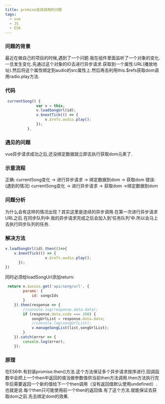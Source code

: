 ```yaml
---
title: promise连续调用的问题
tags:
  - vue
  - JS
  - ES6
---
```


### 问题的背景     
  最近在做自己的项目的时候,遇到了一个问题.我在组件里面监听了一个对象的变化.一旦发生变化.先通过这个对象的ID去进行异步请求.获取到一个属性:URL(播放地址).然后将这个属性绑定到audio的src属性上.然后再去利用this.$refs获取dom调用radio.play方法.
  <!-- more -->
### 代码

  ```js
   currentSong() {
                var v = this;
                v.loadSongUrl(id);
                v.$nextTick(() => {
                    v.$refs.audio.play();
                });
            },
  ```
### 遇见的问题
  vue异步请求成功之后,还没绑定数据就立即去执行获取dom元素了.

### 示意流程
  正确:  currentSong变化 -> 进行异步请求 -> 绑定数据到dom -> 获取dom
  错误:(遇到的情况)  currentSong变化  -> 进行异步请求 -> 获取dom ->绑定数据到dom


### 问题分析
   为什么会有这样的情况出现？其实这里是连续的异步调用.在第一次进行异步请求URL之后.在同步队列中.我的异步请求完成之后会加入到‘任务队列’中.所以会马上去执行同步队列的任务.
### 解决方法

  ```js
  v.loadSongUrl(id).then(()=>{
      v.$nextTick(() => {
                    v.$refs.audio.play();
        });
  })
  ```
  同时必须给loadSongUrl添加return:
  ```js
   return v.$axios.get('api/song/url', {
          params: {
              id: songsIds
          }
      }).then(response => {
          //console.log(response.data.data);
          if (response.data.code === 200) {
              songUrlList = response.data.data;
              //console.log(songUrlList);
              v.manageSongList(list,songUrlList);
          }
      }).catch(error => {
          console.log(error);
      });
  ```

### 原理
  在ES6中.有封装promise.then()方法.这个方法保证多个异步请求按序进行.回调函数中会把上一个then中返回的值当做参数值供当前then方法调用.then方法执行完毕后需要返回一个新的值给下一个then调用（没有返回值默认使用undefined）.也就是说.每个then只可能使用前一个then的返回值.有了这个方法.就能保证去获取dom之前.先去绑定dom的效果.
